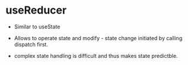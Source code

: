 # useReducer

* Similar to useState

* Allows to operate state and modify - state change initiated by calling dispatch first.

* complex state handling is difficult and thus makes state predictble.
